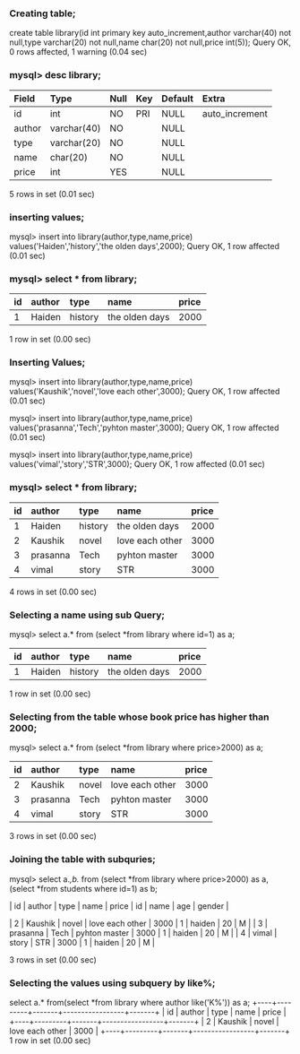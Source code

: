 ### Creating table;

create table library(id int primary key auto_increment,author varchar(40) not null,type varchar(20) not null,name char(20) not null,price int(5));
Query OK, 0 rows affected, 1 warning (0.04 sec)

### mysql> desc library;

| Field  | Type        | Null | Key | Default | Extra          |
|:----|:----|:----|:-----|:----|:-----|
| id     | int         | NO   | PRI | NULL    | auto_increment |
| author | varchar(40) | NO   |     | NULL    |                |
| type   | varchar(20) | NO   |     | NULL    |                |
| name   | char(20)    | NO   |     | NULL    |                |
| price  | int         | YES  |     | NULL    |                |

5 rows in set (0.01 sec)

### inserting values;

mysql> insert into library(author,type,name,price) values('Haiden','history','the olden days',2000);
Query OK, 1 row affected (0.01 sec)

### mysql> select * from library;

| id | author | type    | name           | price |
|:----|:----|:-----|:-----|:----|
|  1 | Haiden | history | the olden days |  2000 |

1 row in set (0.00 sec)

### Inserting Values;

mysql> insert into library(author,type,name,price) values('Kaushik','novel','love each other',3000);
Query OK, 1 row affected (0.01 sec)

mysql> insert into library(author,type,name,price) values('prasanna','Tech','pyhton master',3000);
Query OK, 1 row affected (0.01 sec)

mysql> insert into library(author,type,name,price) values('vimal','story','STR',3000);
Query OK, 1 row affected (0.01 sec)

### mysql> select * from library;

| id | author   | type    | name            | price |
|:----|:----|:----|:-----|:----|
|  1 | Haiden   | history | the olden days  |  2000 |
|  2 | Kaushik  | novel   | love each other |  3000 |
|  3 | prasanna | Tech    | pyhton master   |  3000 |
|  4 | vimal    | story   | STR             |  3000 |

4 rows in set (0.00 sec)

### Selecting a name using sub Query;

mysql> select a.* from (select *from library where id=1) as a;

| id | author | type    | name           | price |
|:----|:----|:----|:-----|:----|
|  1 | Haiden | history | the olden days |  2000 |

1 row in set (0.00 sec)

### Selecting from the table whose book price has higher than 2000;

mysql> select a.* from (select *from library where price>2000) as a;

| id | author   | type  | name            | price |
|:----|:----|:----|:-----|:----|
|  2 | Kaushik  | novel | love each other |  3000 |
|  3 | prasanna | Tech  | pyhton master   |  3000 |
|  4 | vimal    | story | STR             |  3000 |

3 rows in set (0.00 sec)

### Joining the table with subquries;

mysql> select a.*,b.* from (select *from library where price>2000) as a,(select *from students where id=1) as b;

| id | author   | type  | name            | price | id | name   | age  | gender |

|  2 | Kaushik  | novel | love each other |  3000 |  1 | haiden |   20 | M      |
|  3 | prasanna | Tech  | pyhton master   |  3000 |  1 | haiden |   20 | M      |
|  4 | vimal    | story | STR             |  3000 |  1 | haiden |   20 | M      |

3 rows in set (0.00 sec)

### Selecting the values using subquery by like%;

select a.* from(select *from library where author like('K%')) as a;
+----+---------+-------+-----------------+-------+
| id | author  | type  | name            | price |
+----+---------+-------+-----------------+-------+
|  2 | Kaushik | novel | love each other |  3000 |
+----+---------+-------+-----------------+-------+
1 row in set (0.00 sec)

